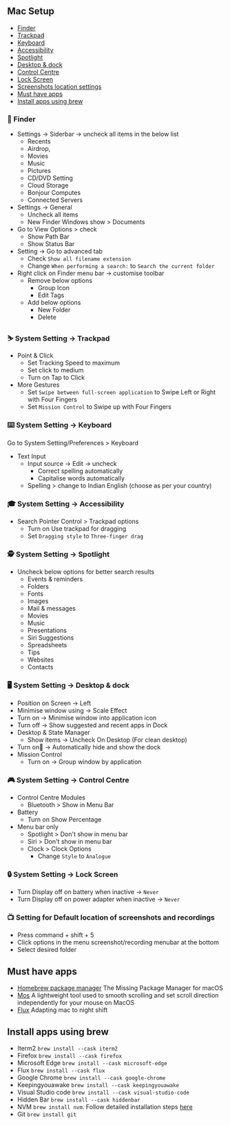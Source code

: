 ##  Mac Setup

*   [Finder](#finder)
*   [Trackpad](#trackpad)
*   [Keyboard](#️keyboard)
*   [Accessibility](#accessibility)
*   [Spotlight](#spotlight)
*   [Desktop & dock](#dd)
*   [Control Centre](#controlcentre)
*   [Lock Screen](#ls)
*   [Screenshots location settings](#sls)
*   [Must have apps](#mha)
*   [Install apps using brew](#iaub)


### 🔎  Finder<a name="finder"></a>

* Settings → Siderbar → uncheck all items in the below list 
    *   Recents
    *   Airdrop,
    *   Movies
    *   Music
    *   Pictures
    *   CD/DVD Setting
    *   Cloud Storage
    *   Bonjour Computes 
    *   Connected Servers
* Settings → General 
    *   Uncheck all items 
    *   New Finder Windows show > Documents
* Go to View Options > check
    *   Show Path Bar
    *   Show Status Bar
* Setting → Go to advanced tab
    *   Check ``Show all filename extension``
    *   Change ``When performing a search:``  to ``Search the current folder``
* Right click on Finder menu bar → customise toolbar
    * Remove below options
        *   Group Icon 
        *   Edit Tags
    * Add below options 
        *   New Folder
        *   Delete 

### ⛷️  System Setting → Trackpad<a name="trackpad"></a>

*   Point & Click
    *   Set Tracking Speed to maximum
    *   Set click to medium
    *   Turn on Tap to Click 
*   More Gestures
    *   Set ```Swipe between full-screen application``` to Swipe Left or Right with Four Fingers
    *   Set ```Mission Control``` to Swipe up with Four Fingers

### ⌨️   System Setting → Keyboard<a name="️keyboard"></a>

Go to System Setting/Preferences > Keyboard

*   Text Input
    *   Input source → Edit → uncheck 
        *   Correct spelling automatically
        *   Capitalise words automatically
    * Spelling > change to Indian English (choose as per your country)

### 🎓  System Setting → Accessibility<a name="accessibility"></a>

*   Search Pointer Control > Trackpad options
    *   Turn on Use trackpad for dragging 
    *   Set ``Dragging style`` to  ``Three-finger drag``

### 🕵  System Setting → Spotlight<a name="spotlight"></a>

*   Uncheck below options for better search results
    *   Events & reminders
    *   Folders
    *   Fonts
    *   Images
    *   Mail & messages
    *   Movies
    *   Music
    *   Presentations
    *   Siri Suggestions
    *   Spreadsheets
    *   Tips
    *   Websites
    *   Contacts

### 🖥️ System Setting → Desktop & dock<a name="dd"></a>

*   Position on Screen → Left
*   Minimise window using → Scale Effect
*   Turn on → Minimise window into application icon
*   Turn off → Show suggested and recent apps in Dock
*   Desktop & State Manager
    *   Show items → Uncheck On Desktop (For clean desktop)
*   Turn on⃗ → Automatically hide and show the dock 
*   Mission Control
    *   Turn on → Group window by application

### 🎮 System Setting → Control Centre<a name="controlcentre"></a>

*   Control Centre Modules
    *   Bluetooth > Show in Menu Bar
*   Battery
    *   Turn on Show Percentage
*   Menu bar only
    *   Spotlight > Don't show in menu bar
    *   Siri > Don't show in menu bar
    *   Clock > Clock Options
        * Change ``Style`` to ``Analogue``

### 🔒 System Setting → Lock Screen<a name="ls"></a>

*   Turn Display off on battery when inactive  → ``Never``
*   Turn Display off on power adapter when inactive → ``Never``

### 📺 Setting for Default location of screenshots and recordings<a name="sls"></a>

*   Press command + shift + 5 
*   Click options in the menu screenshot/recording menubar at the bottom
*   Select desired folder




## Must have apps<a name="mha"></a>

*   [Homebrew package manager](https://brew.sh/) The Missing Package Manager for macOS
*   [Mos](https://mos.caldis.me/) A lightweight tool used to smooth scrolling and set scroll direction independently for your mouse on MacOS
*   [Flux](https://justgetflux.com/) Adapting mac to night shift

## Install apps using brew<a name="iaub"></a>

*   Iterm2  ``brew install --cask iterm2``
*   Firefox ``brew install --cask firefox``
*   Microsoft Edge  ``brew install --cask microsoft-edge``
*   Flux    ``brew install --cask flux``
*   Google Chrome   ``brew install --cask google-chrome``
*   Keepingyouawake ``brew install --cask keepingyouawake``
*   Visual Studio code  ``brew install --cask visual-studio-code``
*   Hidden Bar ``brew install --cask hiddenbar``
*   NVM ``brew install nvm``. Follow detailed installation steps [here](./nvm.md)
*   Git ``brew install git``








